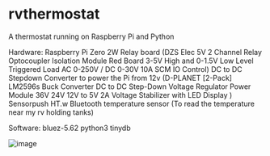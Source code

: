 # rvthermostat
A thermostat running on Raspberry Pi and Python

Hardware:
Raspberry Pi Zero 2W
Relay board (DZS Elec 5V 2 Channel Relay Optocoupler Isolation Module Red Board 3-5V High and 0-1.5V Low Level Triggered Load AC 0-250V / DC 0-30V 10A SCM IO Control)
DC to DC Stepdown Converter to power the Pi from 12v (D-PLANET [2-Pack] LM2596s Buck Converter DC to DC Step-Down Voltage Regulator Power Module 36V 24V 12V to 5V 2A Voltage Stabilizer with LED Display )
Sensorpush HT.w Bluetooth temperature sensor (To read the temperature near my rv holding tanks)

Software:
bluez-5.62
python3
tinydb

![image](https://user-images.githubusercontent.com/5443337/187974454-2e66458a-9668-4807-a1a1-eb1f25f0f4ab.png)
